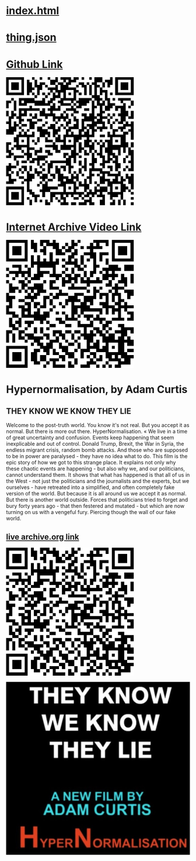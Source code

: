 # [index.html](index.html)
# [thing.json](thing.json)

# [Github Link](https://github.com/LafeLabs/library/tree/main/video-library/hypernormalisation)
  ![qrcode of this page](qrcode.png)

# [Internet Archive Video Link](https://archive.org/details/HyperNormalisation)
  ![qrcode of video](video_qrcode.png)


# Hypernormalisation, by Adam Curtis

## **THEY KNOW WE KNOW THEY LIE**

Welcome to the post-truth world. You know it's not real. But you accept it as normal. But there is more out there. HyperNormalisation. « We live in a time of great uncertainty and confusion. Events keep happening that seem inexplicable and out of control. Donald Trump, Brexit, the War in Syria, the endless migrant crisis, random bomb attacks. And those who are supposed to be in power are paralysed - they have no idea what to do. This film is the epic story of how we got to this strange place. It explains not only why these chaotic events are happening - but also why we, and our politicians, cannot understand them. It shows that what has happened is that all of us in the West - not just the politicians and the journalists and the experts, but we ourselves - have retreated into a simplified, and often completely fake version of the world. But because it is all around us we accept it as normal. But there is another world outside. Forces that politicians tried to forget and bury forty years ago - that then festered and mutated - but which are now turning on us with a vengeful fury. Piercing though the wall of our fake world.


## [live archive.org link](https://archive.org/details/HyperNormalisation)
    
 ![qrcode of video](video_qrcode.png)
  
 ![thing.png](thing.png)

  
